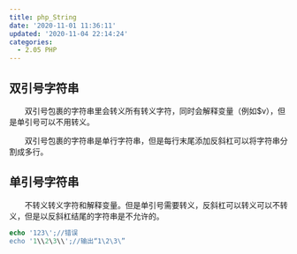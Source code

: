 ```yaml
---
title: php_String
date: '2020-11-01 11:36:11'
updated: '2020-11-04 22:14:24'
categories:
  - 2.05 PHP
---
```

## 双引号字符串

　　双引号包裹的字符串里会转义所有转义字符，同时会解释变量（例如$v），但是单引号可以不用转义。

　　双引号包裹的字符串是单行字符串，但是每行末尾添加反斜杠可以将字符串分割成多行。

## 单引号字符串

　　不转义转义字符和解释变量。但是单引号需要转义，反斜杠可以转义可以不转义，但是以反斜杠结尾的字符串是不允许的。

```php
echo '123\';//错误
echo '1\\2\3\\';//输出“1\2\3\”
```
